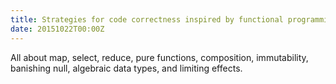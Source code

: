 ```yaml
---
title: Strategies for code correctness inspired by functional programming
date: 20151022T00:00Z
---
```


All about map, select, reduce, pure functions, composition, immutability, banishing null, algebraic data types, and limiting effects.
